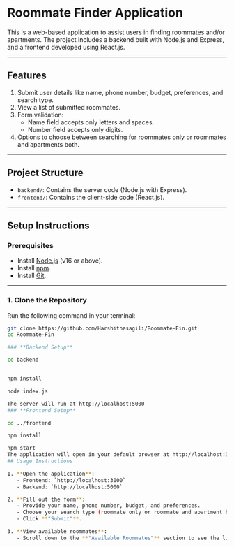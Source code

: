 # Roommate Finder Application

This is a web-based application to assist users in finding roommates and/or apartments. The project includes a backend built with Node.js and Express, and a frontend developed using React.js.

---

## **Features**
1. Submit user details like name, phone number, budget, preferences, and search type.
2. View a list of submitted roommates.
3. Form validation:
   - Name field accepts only letters and spaces.
   - Number field accepts only digits.
4. Options to choose between searching for roommates only or roommates and apartments both.

---

## **Project Structure**
- `backend/`: Contains the server code (Node.js with Express).
- `frontend/`: Contains the client-side code (React.js).

---

## **Setup Instructions**

### Prerequisites
- Install [Node.js](https://nodejs.org/) (v16 or above).
- Install [npm](https://www.npmjs.com/).
- Install [Git](https://git-scm.com/).

---

### **1. Clone the Repository**
Run the following command in your terminal:
```bash
git clone https://github.com/Harshithasagili/Roommate-Fin.git
cd Roommate-Fin

### **Backend Setup**

cd backend


npm install

node index.js

The server will run at http://localhost:5000
### **Frontend Setup**

cd ../frontend

npm install

npm start
The application will open in your default browser at http://localhost:3000.
## Usage Instructions

1. **Open the application**:
   - Frontend: `http://localhost:3000`
   - Backend: `http://localhost:5000`

2. **Fill out the form**:
   - Provide your name, phone number, budget, and preferences.
   - Choose your search type (roommate only or roommate and apartment both).
   - Click **"Submit"**.

3. **View available roommates**:
   - Scroll down to the **"Available Roommates"** section to see the list of submitted roommates.

